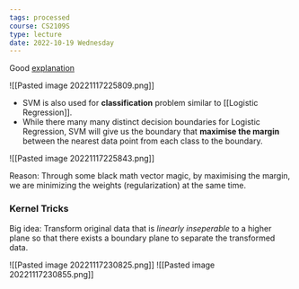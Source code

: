 ```yaml
---
tags: processed
course: CS2109S
type: lecture
date: 2022-10-19 Wednesday
---
```


Good [explanation](https://www.youtube.com/watch?v=ny1iZ5A8ilA)

![[Pasted image 20221117225809.png]]

- SVM is also used for **classification** problem similar to [[Logistic Regression]]. 
- While there many many distinct decision boundaries for Logistic Regression, SVM will give us the boundary that **maximise the margin** between the nearest data point from each class to the boundary.

![[Pasted image 20221117225843.png]]

Reason: Through some black math vector magic, by maximising the margin, we are minimizing the weights (regularization) at the same time. 

### Kernel Tricks

Big idea: Transform original data that is *linearly inseperable* to a higher plane so that there exists a boundary plane to separate the transformed data. 

![[Pasted image 20221117230825.png]]
![[Pasted image 20221117230855.png]]

